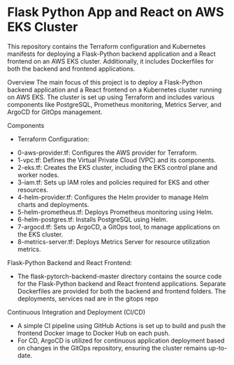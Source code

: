 # Flask Python App and React on AWS EKS Cluster
This repository contains the Terraform configuration and Kubernetes manifests for deploying a Flask-Python backend application and a React frontend on an AWS EKS cluster. Additionally, it includes Dockerfiles for both the backend and frontend applications.


Overview
The main focus of this project is to deploy a Flask-Python backend application and a React frontend on a Kubernetes cluster running on AWS EKS. The cluster is set up using Terraform and includes various components like PostgreSQL, Prometheus monitoring, Metrics Server, and ArgoCD for GitOps management.


Components
- Terraform Configuration:


* 0-aws-provider.tf: Configures the AWS provider for Terraform. 
* 1-vpc.tf: Defines the Virtual Private Cloud (VPC) and its components.
* 2-eks.tf: Creates the EKS cluster, including the EKS control plane and worker nodes.
* 3-iam.tf: Sets up IAM roles and policies required for EKS and other resources.
* 4-helm-provider.tf: Configures the Helm provider to manage Helm charts and deployments.
* 5-helm-prometheus.tf: Deploys Prometheus monitoring using Helm.
* 6-helm-postgres.tf: Installs PostgreSQL using Helm.
* 7-argocd.tf: Sets up ArgoCD, a GitOps tool, to manage applications on the EKS cluster.
* 8-metrics-server.tf: Deploys Metrics Server for resource utilization metrics.


Flask-Python Backend and React Frontend:
- The flask-pytorch-backend-master directory contains the source code for the Flask-Python backend and React frontend applications. Separate Dockerfiles are provided for both the backend and frontend folders. The deployments, services nad are in the gitops repo

Continuous Integration and Deployment (CI/CD)
* A simple CI pipeline using GitHub Actions is set up to build and push the frontend Docker image to Docker Hub on each push.
* For CD, ArgoCD is utilized for continuous application deployment based on changes in the GitOps repository, ensuring the cluster remains up-to-date.



